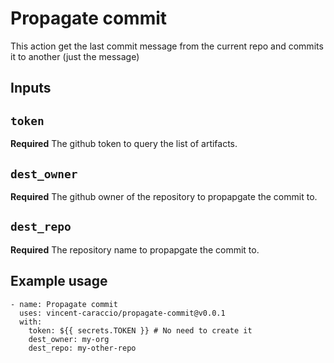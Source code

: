 # Propagate commit

This action get the last commit message from the current repo and commits it to another (just the message)

## Inputs

## `token`

**Required** The github token to query the list of artifacts.

## `dest_owner`

**Required** The github owner of the repository to propapgate the commit to.

## `dest_repo`

**Required** The repository name to propapgate the commit to.

## Example usage

```
- name: Propagate commit
  uses: vincent-caraccio/propagate-commit@v0.0.1
  with:
    token: ${{ secrets.TOKEN }} # No need to create it
    dest_owner: my-org
    dest_repo: my-other-repo
```

